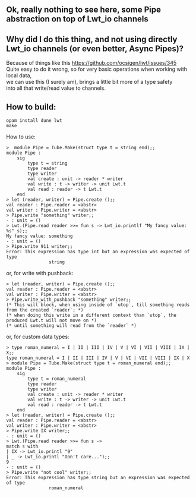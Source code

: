 ## Ok, really nothing to see here, some Pipe abstraction on top of Lwt_io channels

## Why did I do this thing, and not using directly Lwt_io channels (or even better, Async Pipes)?

Because of things like this https://github.com/ocsigen/lwt/issues/345  
Quite easy to do it wrong, so for very basic operations when working with local data,   
we can use this (I surely am), brings a little bit more of a type safety  
into all that write/read value to channels.  

## How to build:

```
opam install dune lwt
make
```

How to use:

```
>  module Pipe = Tube.Make(struct type t = string end);;
module Pipe :
	sig
		type t = string
		type reader
		type writer
		val create : unit -> reader * writer
		val write : t -> writer -> unit Lwt.t
		val read : reader -> t Lwt.t
	end
> let (reader, writer) = Pipe.create ();;
val reader : Pipe.reader = <abstr>
val writer : Pipe.writer = <abstr>
> Pipe.write "something" writer;;
- : unit = ()
> Lwt.(Pipe.read reader >>= fun s -> Lwt_io.printlf "My fancy value: %s" s);;
My fancy value: something
- : unit = ()
> Pipe.write 911 writer;;
Error: This expression has type int but an expression was expected of type
				string
```

or, for write with pushback:

```
> let (reader, writer) = Pipe.create ();;
val reader : Pipe.reader = <abstr>
val writer : Pipe.writer = <abstr>
> Pipe.write_with_pushback "something" writer;;
(* This will block, when using inside of `utop`, till something reads from the created `reader`; *)
(* when doing this write in a different context than `utop`, the produced Lwt.t will not move on *)
(* until something will read from the `reader` *)
```

or, for custom data types:

```
> type roman_numeral = I | II | III | IV | V | VI | VII | VIII | IX | X;;
type roman_numeral = I | II | III | IV | V | VI | VII | VIII | IX | X
> module Pipe = Tube.Make(struct type t = roman_numeral end);;
module Pipe :
	sig
		type t = roman_numeral
		type reader
		type writer
		val create : unit -> reader * writer
		val write : t -> writer -> unit Lwt.t
		val read : reader -> t Lwt.t
	end
> let (reader, writer) = Pipe.create ();;
val reader : Pipe.reader = <abstr>
val writer : Pipe.writer = <abstr>
> Pipe.write IX writer;;
- : unit = ()
> Lwt.(Pipe.read reader >>= fun s ->
match s with
| IX -> Lwt_io.printl "9"
| _ -> Lwt_io.printl "Don't care...");;
9
- : unit = ()
> Pipe.write "not cool" writer;;
Error: This expression has type string but an expression was expected of type
				roman_numeral
```
